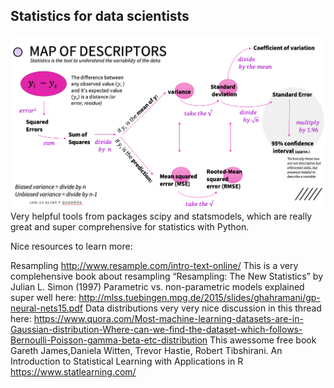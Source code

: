 ## Statistics for data scientists

![alt text](images/map_large.png)
Very helpful tools from packages scipy and statsmodels, which are really great and super comprehensive for statistics with Python.

Nice resources to learn more:

Resampling http://www.resample.com/intro-text-online/ This is a very complehensive book about resampling “Resampling: The New Statistics” by Julian L. Simon (1997)
Parametric vs. non-parametric models explained super well here: http://mlss.tuebingen.mpg.de/2015/slides/ghahramani/gp-neural-nets15.pdf
Data distributions very very nice discussion in this thread here: https://www.quora.com/Most-machine-learning-datasets-are-in-Gaussian-distribution-Where-can-we-find-the-dataset-which-follows-Bernoulli-Poisson-gamma-beta-etc-distribution
This awessome free book Gareth James,Daniela Witten, Trevor Hastie, Robert Tibshirani. An Introduction to Statistical Learning with Applications in R https://www.statlearning.com/
